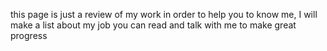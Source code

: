 this page is just a review of my work 
in order to help you to know me, I will make a list about my job
you can read and talk with me to make great progress
